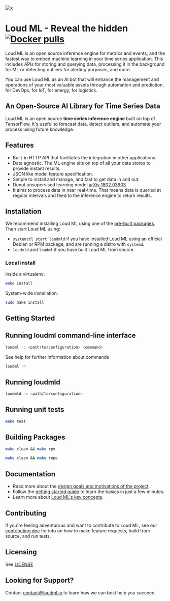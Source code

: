 ![x](https://raw.githubusercontent.com/regel/loudml/master/donut.png)

# Loud ML - Reveal the hidden [![Docker pulls](https://img.shields.io/docker/pulls/library/loudml.svg)](https://hub.docker.com/r/loudml/community)

Loud ML is an open source inference engine for metrics and events, and the fastest way to embed machine learning in your time series application. This includes APIs for storing and querying data, processing it in the background for ML or detecting outliers for alerting purposes, and more. 

You can use Loud ML as an AI bot that will enhance the management and operations of your most valuable assets through automation and prediction, for DevOps, for IoT, for energy, for logistics.

## An Open-Source AI Library for Time Series Data

Loud ML is an open source **time series inference engine** built on top of TensorFlow. It's useful to forecast data, detect outliers, and automate your process using future knowledge.

## Features

* Built-in HTTP API that facilitates the integration in other applications.
* Data agnostic. The ML engine sits on top of all your data stores to provide instant results.
* JSON like model feature specification.
* Simple to install and manage, and fast to get data in and out.
* Donut unsupervised learning model [arXiv 1802.03903](https://arxiv.org/abs/1802.03903)
* It aims to process data in near real-time. That means data is queried
  at regular intervals and feed to the inference engine to return results.

## Installation

We recommend installing Loud ML using one of the [pre-built packages](https://loudml.io/guide/en/loudml/reference/current/install-loudml.html). Then start Loud ML using:

* `systemctl start loudmld` if you have installed Loud ML using an official Debian or RPM package, and are running a distro with `systemd`.
* `loudmld` and `loudml` if you have built Loud ML from source.

### Local install

Inside a virtualenv:

```bash
make install
```

System-wide installation:

```bash
sudo make install
```

## Getting Started

## Running loudml command-line interface

```bash
loudml -c <path/to/configuration> <command>
```

See help for further information about commands

```bash
loudml -h
```

## Running loudmld

```bash
loudmld -c <path/to/configuration>
```

## Running unit tests

```bash
make test
```

## Building Packages

```bash
make clean && make rpm
```

```bash
make clean && make repo
```

## Documentation

* Read more about the [design goals and motivations of the project](http://get.influxdata.com/rs/972-GDU-533/images/CustomerCaseStudy_LoudML.pdf).
* Follow the [getting started guide](https://loudml.io/guide/en/loudml/reference/current/getting-started.html) to learn the basics in just a few minutes.
* Learn more about [Loud ML's key concepts](https://loudml.io/guide/en/loudml/reference/current/glossary.html).

## Contributing

If you're feeling adventurous and want to contribute to Loud ML, see our [contributing doc](https://github.com/regel/loudml/blob/master/CONTRIBUTING.md) for info on how to make feature requests, build from source, and run tests.

## Licensing

See [LICENSE](./LICENSE)

## Looking for Support?

Contact [contact@loudml.io](mailto:contact@loudml.io) to learn how we can best help you succeed.

